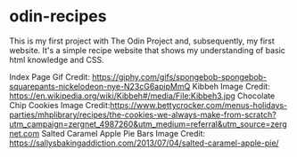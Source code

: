 # odin-recipes
This is my first project with The Odin Project and, subsequently, my first website. It's a simple recipe website that shows my understanding of basic html knowledge and CSS.


Index Page Gif Credit: https://giphy.com/gifs/spongebob-spongebob-squarepants-nickelodeon-nye-N23cG6apipMmQ
Kibbeh Image Credit: https://en.wikipedia.org/wiki/Kibbeh#/media/File:Kibbeh3.jpg
Chocolate Chip Cookies Image Credit:https://www.bettycrocker.com/menus-holidays-parties/mhplibrary/recipes/the-cookies-we-always-make-from-scratch?utm_campaign=zergnet_4987260&utm_medium=referral&utm_source=zergnet.com
Salted Caramel Apple Pie Bars Image Credit: https://sallysbakingaddiction.com/2013/07/04/salted-caramel-apple-pie/
